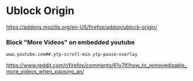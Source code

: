 # Ublock Origin

https://addons.mozilla.org/en-US/firefox/addon/ublock-origin/

### Block "More Videos" on embedded youtube

```
www.youtube.com##.ytp-scroll-min.ytp-pause-overlay
```

https://www.reddit.com/r/firefox/comments/61y7lf/how_to_removedisable_more_videos_when_pausing_an/
